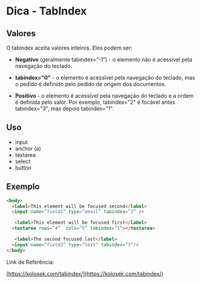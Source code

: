 # Dica - TabIndex

## Valores

O tabindex aceita valores inteiros. Eles podem ser:

* **Negativo** (geralmente tabindex=”-1”) - o elemento não é acessível pela navegação do teclado.

* **tabindex="0"** - o elemento é acessível pela navegação do teclado, mas o pedido é definido pelo pedido de origem dos documentos.

* **Positivo** - o elemento é acessível pela navegação do teclado e a ordem é definida pelo valor. Por exemplo, tabindex="2" é focável antes tabindex="3", mas depois tabindex="1".

## Uso

* input
* anchor (a)
* textarea
* select
* button

## Exemplo

```html
<body>
  <label>This element will be focused second</label>
  <input name=”field1” type=”email” tabindex=”2” />

   <label>This element will be focused first</label>
  <textarea rows=”4”  cols=”5” tabindex=”1”></textarea>

   <label>The second focused last</label>
  <input name=”field3” type=”text” tabindex=”3”/>
</body>
```

Link de Referência:

[https://kolosek.com/tabindex/](https://kolosek.com/tabindex/)
